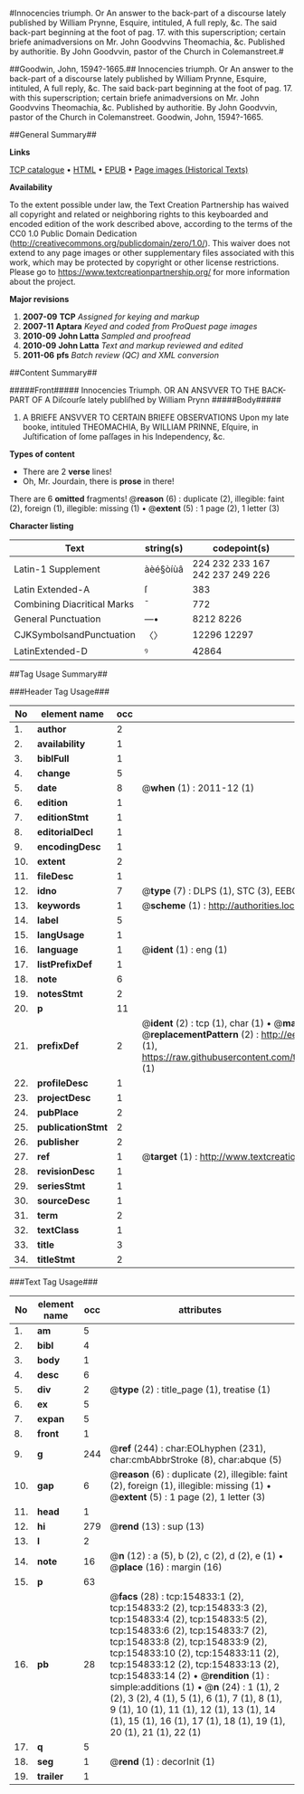 #Innocencies triumph. Or An answer to the back-part of a discourse lately published by William Prynne, Esquire, intituled, A full reply, &c. The said back-part beginning at the foot of pag. 17. with this superscription; certain briefe animadversions on Mr. John Goodvvins Theomachia, &c. Published by authoritie. By John Goodvvin, pastor of the Church in Colemanstreet.#

##Goodwin, John, 1594?-1665.##
Innocencies triumph. Or An answer to the back-part of a discourse lately published by William Prynne, Esquire, intituled, A full reply, &c. The said back-part beginning at the foot of pag. 17. with this superscription; certain briefe animadversions on Mr. John Goodvvins Theomachia, &c. Published by authoritie. By John Goodvvin, pastor of the Church in Colemanstreet.
Goodwin, John, 1594?-1665.

##General Summary##

**Links**

[TCP catalogue](http://www.ota.ox.ac.uk/tcp/)  • 
[HTML](http://tei.it.ox.ac.uk/tcp/Texts-HTML/free/A85/A85399.html)  • 
[EPUB](http://tei.it.ox.ac.uk/tcp/Texts-EPUB/free/A85/A85399.epub) • 
[Page images (Historical Texts)](https://historicaltexts.jisc.ac.uk/eebo-99859922e)

**Availability**

To the extent possible under law, the Text Creation Partnership has waived all copyright and related or neighboring rights to this keyboarded and encoded edition of the work described above, according to the terms of the CC0 1.0 Public Domain Dedication (http://creativecommons.org/publicdomain/zero/1.0/). This waiver does not extend to any page images or other supplementary files associated with this work, which may be protected by copyright or other license restrictions. Please go to https://www.textcreationpartnership.org/ for more information about the project.

**Major revisions**

1. __2007-09__ __TCP__ *Assigned for keying and markup*
1. __2007-11__ __Aptara__ *Keyed and coded from ProQuest page images*
1. __2010-09__ __John Latta__ *Sampled and proofread*
1. __2010-09__ __John Latta__ *Text and markup reviewed and edited*
1. __2011-06__ __pfs__ *Batch review (QC) and XML conversion*

##Content Summary##

#####Front#####
Innocencies Triumph.
OR
AN ANSVVER
TO THE BACK-PART OF
A Diſcourſe lately publiſhed by William Prynn
#####Body#####

1. A BRIEFE
ANSVVER TO
CERTAIN BRIEFE
OBSERVATIONS
Upon my late booke, intituled
THEOMACHIA,
By WILLIAM PRINNE, Eſquire,
in Juſtification of ſome paſſages
in his Independency, &c.

**Types of content**

  * There are 2 **verse** lines!
  * Oh, Mr. Jourdain, there is **prose** in there!

There are 6 **omitted** fragments! 
 @__reason__ (6) : duplicate (2), illegible: faint (2), foreign (1), illegible: missing (1)  •  @__extent__ (5) : 1 page (2), 1 letter (3)

**Character listing**


|Text|string(s)|codepoint(s)|
|---|---|---|
|Latin-1 Supplement|àèé§òíùâ|224 232 233 167 242 237 249 226|
|Latin Extended-A|ſ|383|
|Combining             Diacritical Marks|̄|772|
|General Punctuation|—•|8212 8226|
|CJKSymbolsandPunctuation|〈〉|12296 12297|
|LatinExtended-D|ꝰ|42864|

##Tag Usage Summary##

###Header Tag Usage###

|No|element name|occ|attributes|
|---|---|---|---|
|1.|__author__|2||
|2.|__availability__|1||
|3.|__biblFull__|1||
|4.|__change__|5||
|5.|__date__|8| @__when__ (1) : 2011-12 (1)|
|6.|__edition__|1||
|7.|__editionStmt__|1||
|8.|__editorialDecl__|1||
|9.|__encodingDesc__|1||
|10.|__extent__|2||
|11.|__fileDesc__|1||
|12.|__idno__|7| @__type__ (7) : DLPS (1), STC (3), EEBO-CITATION (1), PROQUEST (1), VID (1)|
|13.|__keywords__|1| @__scheme__ (1) : http://authorities.loc.gov/ (1)|
|14.|__label__|5||
|15.|__langUsage__|1||
|16.|__language__|1| @__ident__ (1) : eng (1)|
|17.|__listPrefixDef__|1||
|18.|__note__|6||
|19.|__notesStmt__|2||
|20.|__p__|11||
|21.|__prefixDef__|2| @__ident__ (2) : tcp (1), char (1)  •  @__matchPattern__ (2) : ([0-9\-]+):([0-9IVX]+) (1), (.+) (1)  •  @__replacementPattern__ (2) : http://eebo.chadwyck.com/downloadtiff?vid=$1&page=$2 (1), https://raw.githubusercontent.com/textcreationpartnership/Texts/master/tcpchars.xml#$1 (1)|
|22.|__profileDesc__|1||
|23.|__projectDesc__|1||
|24.|__pubPlace__|2||
|25.|__publicationStmt__|2||
|26.|__publisher__|2||
|27.|__ref__|1| @__target__ (1) : http://www.textcreationpartnership.org/docs/. (1)|
|28.|__revisionDesc__|1||
|29.|__seriesStmt__|1||
|30.|__sourceDesc__|1||
|31.|__term__|2||
|32.|__textClass__|1||
|33.|__title__|3||
|34.|__titleStmt__|2||


###Text Tag Usage###

|No|element name|occ|attributes|
|---|---|---|---|
|1.|__am__|5||
|2.|__bibl__|4||
|3.|__body__|1||
|4.|__desc__|6||
|5.|__div__|2| @__type__ (2) : title_page (1), treatise (1)|
|6.|__ex__|5||
|7.|__expan__|5||
|8.|__front__|1||
|9.|__g__|244| @__ref__ (244) : char:EOLhyphen (231), char:cmbAbbrStroke (8), char:abque (5)|
|10.|__gap__|6| @__reason__ (6) : duplicate (2), illegible: faint (2), foreign (1), illegible: missing (1)  •  @__extent__ (5) : 1 page (2), 1 letter (3)|
|11.|__head__|1||
|12.|__hi__|279| @__rend__ (13) : sup (13)|
|13.|__l__|2||
|14.|__note__|16| @__n__ (12) : a (5), b (2), c (2), d (2), e (1)  •  @__place__ (16) : margin (16)|
|15.|__p__|63||
|16.|__pb__|28| @__facs__ (28) : tcp:154833:1 (2), tcp:154833:2 (2), tcp:154833:3 (2), tcp:154833:4 (2), tcp:154833:5 (2), tcp:154833:6 (2), tcp:154833:7 (2), tcp:154833:8 (2), tcp:154833:9 (2), tcp:154833:10 (2), tcp:154833:11 (2), tcp:154833:12 (2), tcp:154833:13 (2), tcp:154833:14 (2)  •  @__rendition__ (1) : simple:additions (1)  •  @__n__ (24) : 1 (1), 2 (2), 3 (2), 4 (1), 5 (1), 6 (1), 7 (1), 8 (1), 9 (1), 10 (1), 11 (1), 12 (1), 13 (1), 14 (1), 15 (1), 16 (1), 17 (1), 18 (1), 19 (1), 20 (1), 21 (1), 22 (1)|
|17.|__q__|5||
|18.|__seg__|1| @__rend__ (1) : decorInit (1)|
|19.|__trailer__|1||
